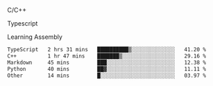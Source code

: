 <p>C/C++</p>
<p> Typescript</p>
<p>Learning Assembly</p>

<!--START_SECTION:waka-->

```txt
TypeScript   2 hrs 31 mins   ██████████▒░░░░░░░░░░░░░░   41.20 %
C++          1 hr 47 mins    ███████▒░░░░░░░░░░░░░░░░░   29.16 %
Markdown     45 mins         ███░░░░░░░░░░░░░░░░░░░░░░   12.38 %
Python       40 mins         ██▓░░░░░░░░░░░░░░░░░░░░░░   11.11 %
Other        14 mins         █░░░░░░░░░░░░░░░░░░░░░░░░   03.97 %
```

<!--END_SECTION:waka-->
